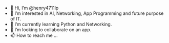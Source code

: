 - 👋 Hi, I’m @henry4711lp
- 👀 I’m interested in AI, Networking, App Programming and future purpose of IT.
- 🌱 I’m currently learning Python and Networking.
- 💞️ I’m looking to collaborate on an app.
- 📫 How to reach me ...

<!---
henry4711lp/henry4711lp is a ✨ special ✨ repository because its `README.md` (this file) appears on your GitHub profile.
You can click the Preview link to take a look at your changes.
--->
